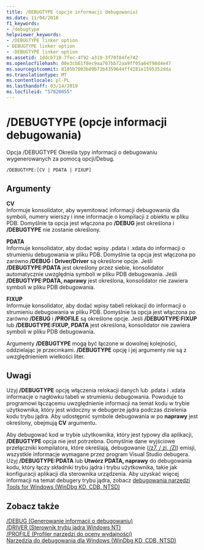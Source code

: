 ```yaml
---
title: /DEBUGTYPE (opcje informacji debugowania)
ms.date: 11/04/2016
f1_keywords:
- /debugtype
helpviewer_keywords:
- /DEBUGTYPE linker option
- DEBUGTYPE linker option
- -DEBUGTYPE linker option
ms.assetid: 1ddcb718-7fec-4f92-a319-3f70f04fe742
ms.openlocfilehash: 00e3cb61f8ec9aa707bb72aa9ff05a64f98d4e47
ms.sourcegitcommit: 8105b7003b89b73b4359644ff4281e1595352dda
ms.translationtype: MT
ms.contentlocale: pl-PL
ms.lasthandoff: 03/14/2019
ms.locfileid: "57820055"
---
```

# <a name="debugtype-debug-info-options"></a>/DEBUGTYPE (opcje informacji debugowania)

Opcja /DEBUGTYPE Określa typy informacji o debugowaniu wygenerowanych za pomocą opcji/Debug.

```
/DEBUGTYPE:[CV | PDATA | FIXUP]
```

## <a name="arguments"></a>Argumenty

**CV**<br/>
Informuje konsolidator, aby wyemitować informacji debugowania dla symboli, numery wierszy i inne informacje o kompilacji z obiektu w pliku PDB. Domyślnie ta opcja jest włączona po **/DEBUG** jest określona i **/DEBUGTYPE** nie zostanie określony.

**PDATA**<br/>
Informuje konsolidator, aby dodać wpisy .pdata i .xdata do informacji o strumieniu debugowania w pliku PDB. Domyślnie ta opcja jest włączona po zarówno **/DEBUG** i **Driver/Driver** są określone opcje. Jeśli **/DEBUGTYPE:PDATA** jest określony przez siebie, konsolidator automatycznie uwzględnia symboli w pliku PDB debugowania. Jeśli **/DEBUGTYPE:PDATA, naprawy** jest określona, konsolidator nie zawiera symboli w pliku PDB debugowania.

**FIXUP**<br/>
Informuje konsolidator, aby dodać wpisy tabeli relokacji do informacji o strumieniu debugowania w pliku PDB. Domyślnie ta opcja jest włączona po zarówno **/DEBUG** i **/PROFILE** są określone opcje. Jeśli **/DEBUGTYPE:FIXUP** lub **/DEBUGTYPE:FIXUP, PDATA** jest określona, konsolidator nie zawiera symboli w pliku PDB debugowania.

Argumenty **/DEBUGTYPE** mogą być łączone w dowolnej kolejności, oddzielając je przecinkami. **/DEBUGTYPE** opcję i jej argumenty nie są z uwzględnieniem wielkości liter.

## <a name="remarks"></a>Uwagi

Użyj **/DEBUGTYPE** opcję włączenia relokacji danych lub .pdata i .xdata informacje o nagłówku tabeli w strumieniu debugowania. Powoduje to programowi łączącemu uwzględnienie informacji na temat kodu w trybie użytkownika, który jest widoczny w debugerze jądra podczas dzielenia kodu trybu jądra. Aby udostępnić symbole debugowania w po **naprawy** jest określony, obejmują **CV** argumentu.

Aby debugować kod w trybie użytkownika, który jest typowy dla aplikacji, **/DEBUGTYPE** opcja nie jest potrzebna. Domyślnie dane wyjściowe przełączniki kompilatora, które określają, debugowanie ([/z7, / zi, /ZI](z7-zi-zi-debug-information-format.md)) emisji, wszystkie informacje wymagane przez program Visual Studio debugera. Użyj **/DEBUGTYPE:PDATA** lub **Utwórz PDATA, naprawy** do debugowania kodu, który łączy składniki trybu jądra i trybu użytkownika, takie jak konfiguracji aplikacji dla sterownika urządzenia. Aby uzyskać więcej informacji na temat debugery trybu jądra, zobacz [debugowania narzędzi Tools for Windows (WinDbg KD, CDB, NTSD)](/windows-hardware/drivers/debugger/index)

## <a name="see-also"></a>Zobacz także

[/DEBUG (Generowanie informacji o debugowaniu)](debug-generate-debug-info.md)<br/>
[/DRIVER (Sterownik trybu jądra Windows NT)](driver-windows-nt-kernel-mode-driver.md)<br/>
[/PROFILE (Profiler narzędzi do oceny wydajności)](profile-performance-tools-profiler.md)<br/>
[Narzędzia do debugowania dla Windows (WinDbg KD, CDB, NTSD)](/windows-hardware/drivers/debugger/index)

